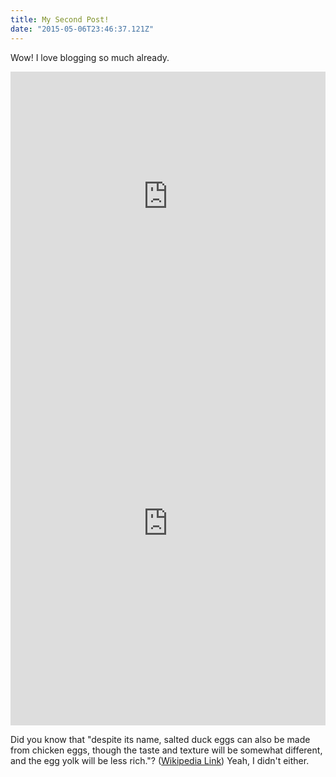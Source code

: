 ```yaml
---
title: My Second Post!
date: "2015-05-06T23:46:37.121Z"
---
```


Wow! I love blogging so much already.

<iframe src="https://www.youtube.com/embed/V9KZGs1MtP4" width=100% height=400 title="YouTube video player" frameborder="0" allow="accelerometer; autoplay; clipboard-write; encrypted-media; gyroscope; picture-in-picture" allowfullscreen></iframe>

<iframe src="https://www.facebook.com/plugins/post.php?href=https%3A%2F%2Fwww.facebook.com%2Fkormanyzat%2Fposts%2F266879442281935&show_text=true&width=500" width=100% height="646" style="border:none;overflow:hidden" scrolling="no" frameborder="0" allowfullscreen="true" allow="autoplay; clipboard-write; encrypted-media; picture-in-picture; web-share"></iframe>

Did you know that "despite its name, salted duck eggs can also be made from
chicken eggs, though the taste and texture will be somewhat different, and the
egg yolk will be less rich."?
([Wikipedia Link](https://en.wikipedia.org/wiki/Salted_duck_egg))
Yeah, I didn't either.
